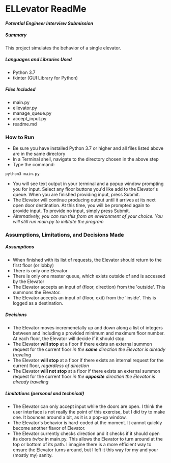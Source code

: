 # ELLevator ReadMe
#### _Potential Engineer Interview Submission_

##### Summary
This project simulates the behavior of a single elevator.

##### Languages and Libraries Used
- Python 3.7
- tkinter (GUI Library for Python)

##### Files Included
- main.py
- ellevator.py
- manage_queue.py
- accept_input.py
- readme.md

### How to Run
- Be sure you have installed Python 3.7 or higher and all files listed above are in the same directory
- In a Terminal shell, navigate to the directory chosen in the above step
- Type the command: 
```sh
python3 main.py
```
- You will see text output in your terminal and a popup window prompting you for input. Select any floor buttons you'd like add to the Elevator's queue. When you are finished providing input, press Submit.
- The Elevator will continue producing output until it arrives at its next open door destination. At this time, you will be prompted again to provide input. To provide no input, simply press Submit.
- _Alternatively, you can run this from an environment of your choice. You will still run main.py to inititate the program_

### Assumptions, Limitations, and Decisions Made
##### Assumptions
- When finished with its list of requests, the Elevator should return to the first floor (or lobby)
- There is only one Elevator
- There is only one master queue, which exists outside of and is accessed by the Elevator
- The Elevator accepts an input of (floor, direction) from the 'outside'. This summons the Elevator.
- The Elevator accepts an input of (floor, exit) from the 'inside'. This is logged as a destination.

##### Decisions
- The Elevator moves incremenetally up and down along a list of integers between and including a provided minimum and maximum floor number. At each floor, the Elevator will decide if it should stop.
- The Elevator **will stop** at a floor if there exists an external summon request for the current floor _in the **same** direction the Elevator is already traveling_
- The Elevator **will stop** at a floor if there exists an internal request for the current floor, _regardless of direction_
- The Elevator **will not stop** at a floor if there exists an external summon request for the current floor _in the **opposite** direction the Elevator is already traveling_

##### Limitations (personal and technical)
- The Elevator can only accept input while the doors are open. I think the user interface is not really the point of this exercise, but I did try to make one. It bounces around a bit, as it is a pop-up window.
- The Elevator's behavior is hard-coded at the moment. It cannot quickly become another flavor of Elevator.
- The Elevator currently checks direction and it checks if it should open its doors _twice_ in main.py. This allows the Elevator to turn around at the top or bottom of its path. I imagine there is a more efficient way to ensure the Elevator turns around, but I left it this way for my and your (mostly my) sanity.